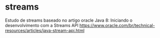 # streams
Estudo de streams baseado no artigo oracle Java 8: Iniciando o desenvolvimento com a Streams API
https://www.oracle.com/br/technical-resources/articles/java-stream-api.html
